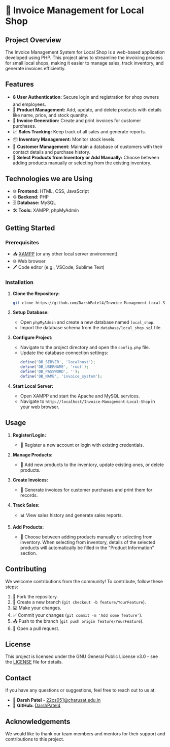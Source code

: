 # 🧾 Invoice Management for Local Shop

## Project Overview
The Invoice Management System for Local Shop is a web-based application developed using PHP. This project aims to streamline the invoicing process for small local shops, making it easier to manage sales, track inventory, and generate invoices efficiently.

## Features
- 🔒 **User Authentication:** Secure login and registration for shop owners and employees.
- 🛒 **Product Management:** Add, update, and delete products with details like name, price, and stock quantity.
- 🧾 **Invoice Generation:** Create and print invoices for customer purchases.
- 📈 **Sales Tracking:** Keep track of all sales and generate reports.
- 📦 **Inventory Management:** Monitor stock levels.
- 👥 **Customer Management:** Maintain a database of customers with their contact details and purchase history.
- 🔄 **Select Products from Inventory or Add Manually:** Choose between adding products manually or selecting from the existing inventory.

## Technologies we are Using
- 🌐 **Frontend:** HTML, CSS, JavaScript
- ⚙️ **Backend:** PHP
- 🗄️ **Database:** MySQL
- 🛠️ **Tools:** XAMPP, phpMyAdmin

## Getting Started

### Prerequisites
- 📥 [XAMPP](https://www.apachefriends.org/index.html) (or any other local server environment)
- 🌐 Web browser
- 🖊️ Code editor (e.g., VSCode, Sublime Text)

### Installation

1. **Clone the Repository:**
    ```bash
    git clone https://github.com/DarshPatel4/Invoice-Management-Local-Shop.git
    ```

2. **Setup Database:**
    - Open `phpMyAdmin` and create a new database named `local_shop`.
    - Import the database schema from the `database/local_shop.sql` file.

3. **Configure Project:**
    - Navigate to the project directory and open the `config.php` file.
    - Update the database connection settings:
      ```php
      define('DB_SERVER', 'localhost');
      define('DB_USERNAME', 'root');
      define('DB_PASSWORD', '');
      define('DB_NAME', 'invoice_system');
      ```

4. **Start Local Server:**
    - Open XAMPP and start the Apache and MySQL services.
    - Navigate to `http://localhost/Invoice-Management-Local-Shop` in your web browser.

## Usage

1. **Register/Login:**
   - 🔐 Register a new account or login with existing credentials.

2. **Manage Products:**
   - 🛒 Add new products to the inventory, update existing ones, or delete products.

3. **Create Invoices:**
   - 🧾 Generate invoices for customer purchases and print them for records.

4. **Track Sales:**
   - 📊 View sales history and generate sales reports.

5. **Add Products:**
   - 🛒 Choose between adding products manually or selecting from inventory. When selecting from inventory, details of the selected products will automatically be filled in the "Product Information" section.

## Contributing

We welcome contributions from the community! To contribute, follow these steps:

1. 🍴 Fork the repository.
2. 🌿 Create a new branch (`git checkout -b feature/YourFeature`).
3. 💻 Make your changes.
4. ✅ Commit your changes (`git commit -m 'Add some feature'`).
5. 📤 Push to the branch (`git push origin feature/YourFeature`).
6. 🔄 Open a pull request.

## License

This project is licensed under the GNU General Public License v3.0 - see the [LICENSE](LICENSE) file for details.

## Contact

If you have any questions or suggestions, feel free to reach out to us at:

- 📧 **Darsh Patel** - 22cs051@charusat.edu.in
- 🐙 **GitHub:** [DarshPatel4](https://github.com/DarshPatel4)

## Acknowledgements

We would like to thank our team members and mentors for their support and contributions to this project.
